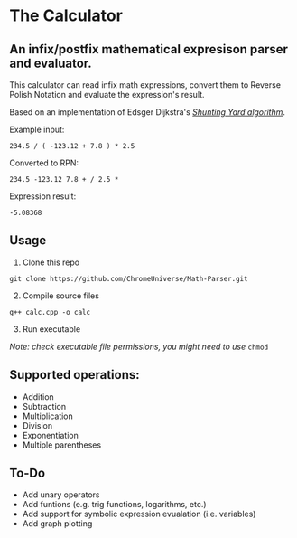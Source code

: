 # The Calculator

## An infix/postfix mathematical expresison parser and evaluator.

This calculator can read infix math expressions, convert them to Reverse Polish Notation and evaluate the expression's result.

Based on an implementation of Edsger Dijkstra's [_Shunting Yard algorithm_](https://en.wikipedia.org/wiki/Shunting-yard_algorithm).

Example input:

`234.5 / ( -123.12 + 7.8 ) * 2.5`

Converted to RPN:

`234.5 -123.12 7.8 + / 2.5 *`

Expression result:

`-5.08368`


## Usage

1. Clone this repo

`git clone https://github.com/ChromeUniverse/Math-Parser.git`

2. Compile source files

`g++ calc.cpp -o calc`

3. Run executable

_Note: check executable file permissions, you might need to use_ `chmod`


## Supported operations:

* Addition
* Subtraction
* Multiplication
* Division
* Exponentiation
* Multiple parentheses

## To-Do 

* Add unary operators
* Add funtions (e.g. trig functions, logarithms, etc.)
* Add support for symbolic expression evualation (i.e. variables)
* Add graph plotting
